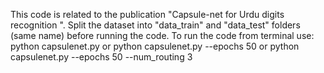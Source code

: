 This code is related to the publication "Capsule-net for Urdu digits recognition ".
Split the dataset into "data_train" and "data_test" folders (same name) before running the code. 
To run the code from terminal use: python capsulenet.py or  python capsulenet.py --epochs 50 or   python capsulenet.py --epochs 50 --num_routing 3
